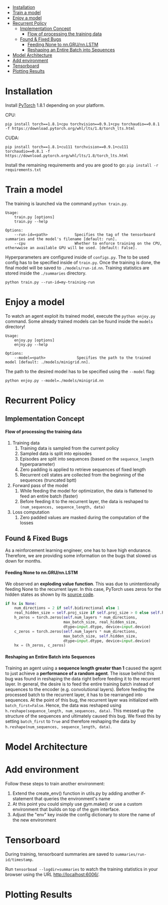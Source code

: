 - [Installation](#installation)
- [Train a model](#train-a-model)
- [Enjoy a model](#enjoy-a-model)
- [Recurrent Policy](#recurrent-policy)
  - [Implementation Concept](#implementation-concept)
      - [Flow of processing the training data](#flow-of-processing-the-training-data)
  - [Found & Fixed Bugs](#found--fixed-bugs)
      - [Feeding None to nn.GRU/nn.LSTM](#feeding-none-to-nngrunnlstm)
      - [Reshaping an Entire Batch into Sequences](#reshaping-an-entire-batch-into-sequences)
- [Model Architecture](#model-architecture)
- [Add environment](#add-environment)
- [Tensorboard](#tensorboard)
- [Plotting Results](#plotting-results)

# Installation

Install [PyTorch](https://pytorch.org/get-started/locally/) 1.8.1 depending on your platform.

CPU:

`pip install torch==1.8.1+cpu torchvision==0.9.1+cpu torchaudio==0.8.1 -f https://download.pytorch.org/whl/lts/1.8/torch_lts.html`

CUDA:

`pip install torch==1.8.1+cu111 torchvision==0.9.1+cu111 torchaudio==0.8.1 -f https://download.pytorch.org/whl/lts/1.8/torch_lts.html`

Install the remaining requirements and you are good to go:
`pip install -r requirements.txt`

# Train a model

The training is launched via the command `python train.py`.

```
Usage:
    train.py [options]
    train.py --help

Options:
    --run-id=<path>            Specifies the tag of the tensorboard summaries and the model's filename [default: run].
    --cpu                      Whether to enforce training on the CPU, otherwwise an available GPU will be used. [default: False].
```

Hyperparameters are configured inside of `configs.py`. The to be used config has to be specified inside of `train.py`. Once the training is done, the final model will be saved to `./models/run-id.nn`. Training statistics are stored inside the `./summaries` directory.

```python train.py --run-id=my-training-run```

# Enjoy a model

To watch an agent exploit its trained model, execute the `python enjoy.py` command.
Some already trained models can be found inside the `models` directory!

```
Usage:
    enjoy.py [options]
    enjoy.py --help

Options:
    --model=<path>              Specifies the path to the trained model [default: ./models/minigrid.nn].
```

The path to the desired model has to be specified using the `--model` flag:

```python enjoy.py --model=./models/minigrid.nn```

# Recurrent Policy

## Implementation Concept

#### Flow of processing the training data

1. Training data
   1. Training data is sampled from the current policy
   2. Sampled data is split into episodes
   3. Episodes are split into sequences (based on the `sequence_length` hyperparameter)
   4. Zero padding is applied to retrieve sequences of fixed length
   5. Recurrent cell states are collected from the beginning of the sequences (truncated bptt)
2. Forward pass of the model
   1. While feeding the model for optimization, the data is flattened to feed an entire batch (faster)
   2. Before feeding it to the recurrent layer, the data is reshaped to `(num_sequences, sequence_length, data)`
3. Loss computation
   1. Zero padded values are masked during the computation of the losses

## Found & Fixed Bugs

As a reinforcement learning engineer, one has to have high endurance. Therefore, we are providing some information on the bugs that slowed us down for months.

#### Feeding None to nn.GRU/nn.LSTM

We observed an **exploding value function**. This was due to unintentionally feeding None to the recurrent layer. In this case, PyTorch uses zeros for the hidden states as shown by its [source code](https://github.com/pytorch/pytorch/blob/8d50a4e326e10fe29e322753bb90be15546e5435/torch/nn/modules/rnn.py#L662).

```python
if hx is None:
    num_directions = 2 if self.bidirectional else 1
    real_hidden_size = self.proj_size if self.proj_size > 0 else self.hidden_size
    h_zeros = torch.zeros(self.num_layers * num_directions,
                          max_batch_size, real_hidden_size,
                          dtype=input.dtype, device=input.device)
    c_zeros = torch.zeros(self.num_layers * num_directions,
                          max_batch_size, self.hidden_size,
                          dtype=input.dtype, device=input.device)
    hx = (h_zeros, c_zeros)
```

#### Reshaping an Entire Batch into Sequences

Training an agent using a **sequence length greater than 1** caused the agent to just achieve a **performance of a random agent**. The issue behind this bug was found in reshaping the data right before feeding it to the recurrent layer. In general, the desire is to feed the entire training batch instead of sequences to the encoder (e.g. convolutional layers). Before feeding the processed batch to the recurrent layer, it has to be rearranged into sequences. At the point of this bug, the recurrent layer was initialized with `batch_first=False`. Hence, the data was reshaped using `h.reshape(sequence_length, num_sequences, data)`. This messed up the structure of the sequences and ultimately caused this bug. We fixed this by setting `batch_first` to `True` and therefore reshaping the data by `h.reshape(num_sequences, sequence_length, data)`.

# Model Architecture



# Add environment

Follow these steps to train another environment:

1. Extend the create_env() function in utils.py by adding another if-statement that queries the environment's name
2. At this point you could simply use gym.make() or use a custom environment that builds on top of the gym interface.
3. Adjust the "env" key inside the config dictionary to store the name of the new environment

# Tensorboard

During training, tensorboard summaries are saved to `summaries/run-id/timestamp`.

Run `tensorboad --logdir=summaries` to watch the training statistics in your browser using the URL [http://localhost:6006/](http://localhost:6006/).

# Plotting Results

